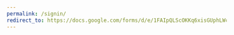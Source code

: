```yaml
---
permalink: /signin/
redirect_to: https://docs.google.com/forms/d/e/1FAIpQLScOKKq6xisGUphLWcz-Am7Fqr7IqaFvg-BaadcTSVmf8aPQ0g/viewform?usp=sf_link
---
```

